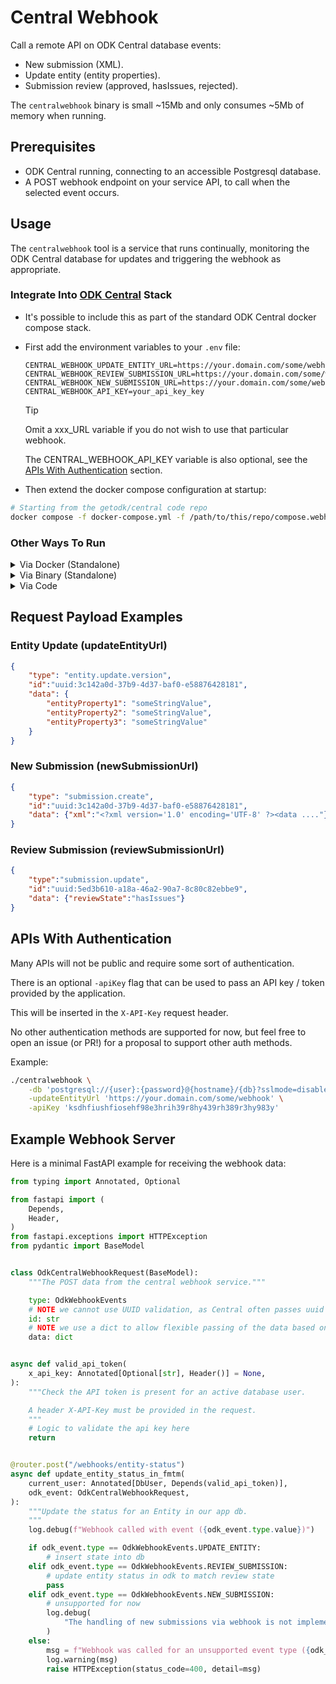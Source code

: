 # Central Webhook

Call a remote API on ODK Central database events:

- New submission (XML).
- Update entity (entity properties).
- Submission review (approved, hasIssues, rejected).

The `centralwebhook` binary is small ~15Mb and only consumes
~5Mb of memory when running.

## Prerequisites

- ODK Central running, connecting to an accessible Postgresql database.
- A POST webhook endpoint on your service API, to call when the selected
  event occurs.

## Usage

The `centralwebhook` tool is a service that runs continually, monitoring the
ODK Central database for updates and triggering the webhook as appropriate.

### Integrate Into [ODK Central](https://github.com/getodk/central) Stack

- It's possible to include this as part of the standard ODK Central docker
  compose stack.
- First add the environment variables to your `.env` file:

    ```dotenv
    CENTRAL_WEBHOOK_UPDATE_ENTITY_URL=https://your.domain.com/some/webhook
    CENTRAL_WEBHOOK_REVIEW_SUBMISSION_URL=https://your.domain.com/some/webhook
    CENTRAL_WEBHOOK_NEW_SUBMISSION_URL=https://your.domain.com/some/webhook
    CENTRAL_WEBHOOK_API_KEY=your_api_key_key
    ```

    > [!TIP]
    > Omit a xxx_URL variable if you do not wish to use that particular webhook.
    >
    > The CENTRAL_WEBHOOK_API_KEY variable is also optional, see the
    > [APIs With Authentication](#apis-with-authentication) section.

- Then extend the docker compose configuration at startup:

```bash
# Starting from the getodk/central code repo
docker compose -f docker-compose.yml -f /path/to/this/repo/compose.webhook.yml up -d
```

### Other Ways To Run

<details>
<summary>Via Docker (Standalone)</summary>

#### Via Docker (Standalone)

```bash
docker run -d ghcr.io/hotosm/central-webhook:latest \
    -db 'postgresql://{user}:{password}@{hostname}/{db}?sslmode=disable' \
    -updateEntityUrl 'https://your.domain.com/some/webhook' \
    -newSubmissionUrl 'https://your.domain.com/some/webhook' \
    -reviewSubmissionUrl 'https://your.domain.com/some/webhook'
```

Environment variables are also supported:

```dotenv
CENTRAL_WEBHOOK_DB_URI=postgresql://user:pass@localhost:5432/db_name?sslmode=disable
CENTRAL_WEBHOOK_UPDATE_ENTITY_URL=https://your.domain.com/some/webhook
CENTRAL_WEBHOOK_REVIEW_SUBMISSION_URL=https://your.domain.com/some/webhook
CENTRAL_WEBHOOK_NEW_SUBMISSION_URL=https://your.domain.com/some/webhook
CENTRAL_WEBHOOK_API_KEY=ksdhfiushfiosehf98e3hrih39r8hy439rh389r3hy983y
CENTRAL_WEBHOOK_LOG_LEVEL=DEBUG
```

</details>

<details>
<summary>Via Binary (Standalone)</summary>

#### Via Binary (Standalone)

Download the binary for your platform from the
[releases](https://github.com/hotosm/central-webhook/releases) page.

Then run with:

```bash
./centralwebhook \
    -db 'postgresql://{user}:{password}@{hostname}/{db}?sslmode=disable' \
    -updateEntityUrl 'https://your.domain.com/some/webhook' \
    -newSubmissionUrl 'https://your.domain.com/some/webhook' \
    -reviewSubmissionUrl 'https://your.domain.com/some/webhook'
```

> It's possible to specify a single webhook event, or multiple.

</details>

<details>
<summary>Via Code</summary>

#### Via Code

Usage via the code / API:

```go
package main

import (
    "fmt"
    "context"
    "log/slog"

	"github.com/hotosm/central-webhook/db"
	"github.com/hotosm/central-webhook/webhook"
)

ctx := context.Background()
log := slog.New()

dbPool, err := db.InitPool(ctx, log, "postgresql://{user}:{password}@{hostname}/{db}?sslmode=disable")
if err != nil {
    fmt.Fprintf(os.Stderr, "could not connect to database: %v", err)
}

err = SetupWebhook(
    log,
    ctx,
    dbPool,
    nil,
    "https://your.domain.com/some/entity/webhook",
    "https://your.domain.com/some/submission/webhook",
    "https://your.domain.com/some/review/webhook",
)
if err != nil {
    fmt.Fprintf(os.Stderr, "error setting up webhook: %v", err)
}
```

> To not provide a webhook for an event, pass `nil` as the url.

</details>

## Request Payload Examples

### Entity Update (updateEntityUrl)

```json
{
    "type": "entity.update.version",
    "id":"uuid:3c142a0d-37b9-4d37-baf0-e58876428181",
    "data": {
        "entityProperty1": "someStringValue",
        "entityProperty2": "someStringValue",
        "entityProperty3": "someStringValue"
    }
}
```

### New Submission (newSubmissionUrl)

```json
{
    "type": "submission.create",
    "id":"uuid:3c142a0d-37b9-4d37-baf0-e58876428181",
    "data": {"xml":"<?xml version='1.0' encoding='UTF-8' ?><data ...."}
}
```

### Review Submission (reviewSubmissionUrl)

```json
{
    "type":"submission.update",
    "id":"uuid:5ed3b610-a18a-46a2-90a7-8c80c82ebbe9",
    "data": {"reviewState":"hasIssues"}
}
```

## APIs With Authentication

Many APIs will not be public and require some sort of authentication.

There is an optional `-apiKey` flag that can be used to pass
an API key / token provided by the application.

This will be inserted in the `X-API-Key` request header.

No other authentication methods are supported for now, but feel
free to open an issue (or PR!) for a proposal to support other
auth methods.

Example:

```bash
./centralwebhook \
    -db 'postgresql://{user}:{password}@{hostname}/{db}?sslmode=disable' \
    -updateEntityUrl 'https://your.domain.com/some/webhook' \
    -apiKey 'ksdhfiushfiosehf98e3hrih39r8hy439rh389r3hy983y'
```

## Example Webhook Server

Here is a minimal FastAPI example for receiving the webhook data:

```python
from typing import Annotated, Optional

from fastapi import (
    Depends,
    Header,
)
from fastapi.exceptions import HTTPException
from pydantic import BaseModel


class OdkCentralWebhookRequest(BaseModel):
    """The POST data from the central webhook service."""

    type: OdkWebhookEvents
    # NOTE we cannot use UUID validation, as Central often passes uuid as 'uuid:xxx-xxx'
    id: str
    # NOTE we use a dict to allow flexible passing of the data based on event type
    data: dict


async def valid_api_token(
    x_api_key: Annotated[Optional[str], Header()] = None,
):
    """Check the API token is present for an active database user.

    A header X-API-Key must be provided in the request.
    """
    # Logic to validate the api key here
    return


@router.post("/webhooks/entity-status")
async def update_entity_status_in_fmtm(
    current_user: Annotated[DbUser, Depends(valid_api_token)],
    odk_event: OdkCentralWebhookRequest,
):
    """Update the status for an Entity in our app db.
    """
    log.debug(f"Webhook called with event ({odk_event.type.value})")

    if odk_event.type == OdkWebhookEvents.UPDATE_ENTITY:
        # insert state into db
    elif odk_event.type == OdkWebhookEvents.REVIEW_SUBMISSION:
        # update entity status in odk to match review state
        pass
    elif odk_event.type == OdkWebhookEvents.NEW_SUBMISSION:
        # unsupported for now
        log.debug(
            "The handling of new submissions via webhook is not implemented yet."
        )
    else:
        msg = f"Webhook was called for an unsupported event type ({odk_event.type.value})"
        log.warning(msg)
        raise HTTPException(status_code=400, detail=msg)
```
